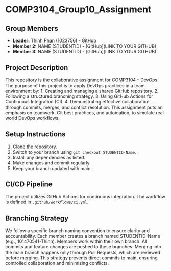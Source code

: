 # COMP3104_Group10_Assignment

## Group Members
- **Leader:** Thinh Phan (1023756) - [GitHub](https://github.com/ttphan23)
- **Member 2:** NAME (STUDENTID) - [GitHub](LINK TO YOUR GITHUB)
- **Member 3:**  NAME (STUDENTID) - [GitHub](LINK TO YOUR GITHUB)

## Project Description
This repository is the collaborative assignment for COMP3104 – DevOps.
The purpose of this project is to apply DevOps practices in a team environment by:
    1. Creating and managing a shared GitHub repository.
    2. Following a structured branching strategy.
    3. Using GitHub Actions for Continuous Integration (CI).
    4. Demonstrating effective collaboration through commits, merges, and conflict resolution.
This assignment puts an emphasis on teamwork, Git best practices, and automation, to simulate real-world DevOps workflows.

## Setup Instructions
1. Clone the repository.
2. Switch to your branch using `git checkout STUDENTID-Name`.
3. Install any dependencies as listed.
4. Make changes and commit regularly.
5. Keep your branch updated with main.

## CI/CD Pipeline
The project utilizes GitHub Actions for continuous integration. The workflow is defined
in `.github/workflows/ci.yml`.

## Branching Strategy
We follow a specific branch naming convention to ensure clarity and accountability.
Each member creates a branch named STUDENTID-Name (e.g., 101470541-Thinh).
Members work within their own branch.
All commits and feature changes are pushed to these branches.
Merging into the main branch happens only through Pull Requests, which are reviewed before merging.
This strategy prevents direct commits to main, ensuring controlled collaboration and minimizing conflicts.